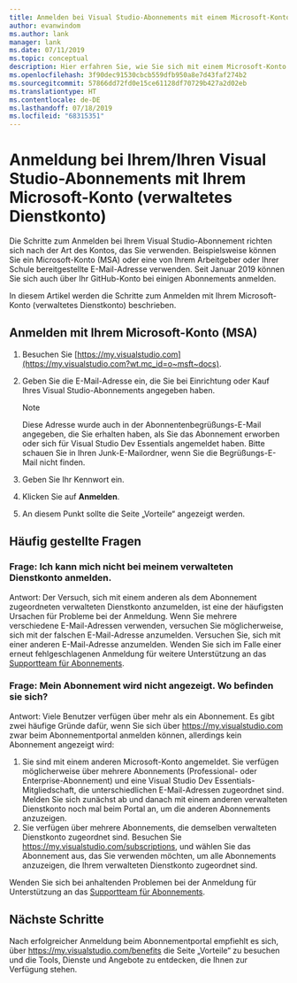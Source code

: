 ```yaml
---
title: Anmelden bei Visual Studio-Abonnements mit einem Microsoft-Konto (verwaltetes Dienstkonto) | Microsoft-Dokumentation
author: evanwindom
ms.author: lank
manager: lank
ms.date: 07/11/2019
ms.topic: conceptual
description: Hier erfahren Sie, wie Sie sich mit einem Microsoft-Konto (verwaltetes Dienstkonto) bei Ihrem/Ihren Visual Studio-Abonnement(s) anmelden.
ms.openlocfilehash: 3f90dec91530cbcb559dfb950a8e7d43faf274b2
ms.sourcegitcommit: 57866dd72fd0e15ce61128df70729b427a2d02eb
ms.translationtype: HT
ms.contentlocale: de-DE
ms.lasthandoff: 07/18/2019
ms.locfileid: "68315351"
---
```

# <a name="signing-in-to-your-visual-studio-subscriptions-with-your-microsoft-account-msa"></a>Anmeldung bei Ihrem/Ihren Visual Studio-Abonnements mit Ihrem Microsoft-Konto (verwaltetes Dienstkonto)

Die Schritte zum Anmelden bei Ihrem Visual Studio-Abonnement richten sich nach der Art des Kontos, das Sie verwenden.  Beispielsweise können Sie ein Microsoft-Konto (MSA) oder eine von Ihrem Arbeitgeber oder Ihrer Schule bereitgestellte E-Mail-Adresse verwenden.  Seit Januar 2019 können Sie sich auch über Ihr GitHub-Konto bei einigen Abonnements anmelden. 

In diesem Artikel werden die Schritte zum Anmelden mit Ihrem Microsoft-Konto (verwaltetes Dienstkonto) beschrieben.

## <a name="signing-in-with-your-microsoft-account-msa"></a>Anmelden mit Ihrem Microsoft-Konto (MSA)
1. Besuchen Sie [https://my.visualstudio.com](https://my.visualstudio.com?wt.mc_id=o~msft~docs).
2. Geben Sie die E-Mail-Adresse ein, die Sie bei Einrichtung oder Kauf Ihres Visual Studio-Abonnements angegeben haben.

   > [!NOTE]
   > Diese Adresse wurde auch in der Abonnentenbegrüßungs-E-Mail angegeben, die Sie erhalten haben, als Sie das Abonnement erworben oder sich für Visual Studio Dev Essentials angemeldet haben. Bitte schauen Sie in Ihren Junk-E-Mailordner, wenn Sie die Begrüßungs-E-Mail nicht finden.

3. Geben Sie Ihr Kennwort ein.
4. Klicken Sie auf **Anmelden**.
5. An diesem Punkt sollte die Seite „Vorteile“ angezeigt werden.


## <a name="frequently-asked-questions"></a>Häufig gestellte Fragen
### <a name="q--im-unable-to-sign-in-using-my-msa"></a>Frage:  Ich kann mich nicht bei meinem verwalteten Dienstkonto anmelden.  
Antwort:  Der Versuch, sich mit einem anderen als dem Abonnement zugeordneten verwalteten Dienstkonto anzumelden, ist eine der häufigsten Ursachen für Probleme bei der Anmeldung.  Wenn Sie mehrere verschiedene E-Mail-Adressen verwenden, versuchen Sie möglicherweise, sich mit der falschen E-Mail-Adresse anzumelden.  Versuchen Sie, sich mit einer anderen E-Mail-Adresse anzumelden.  Wenden Sie sich im Falle einer erneut fehlgeschlagenen Anmeldung für weitere Unterstützung an das [Supportteam für Abonnements](https://visualstudio.microsoft.com/subscriptions/support/).  

### <a name="q--i-cant-see-my-subscription-where-is-it"></a>Frage:  Mein Abonnement wird nicht angezeigt. Wo befinden sie sich?
Antwort:  Viele Benutzer verfügen über mehr als ein Abonnement.  Es gibt zwei häufige Gründe dafür, wenn Sie sich über https://my.visualstudio.com zwar beim Abonnementportal anmelden können, allerdings kein Abonnement angezeigt wird:
1. Sie sind mit einem anderen Microsoft-Konto angemeldet.  Sie verfügen möglicherweise über mehrere Abonnements (Professional- oder Enterprise-Abonnement) und eine Visual Studio Dev Essentials-Mitgliedschaft, die unterschiedlichen E-Mail-Adressen zugeordnet sind. Melden Sie sich zunächst ab und danach mit einem anderen verwalteten Dienstkonto noch mal beim Portal an, um die anderen Abonnements anzuzeigen.
2. Sie verfügen über mehrere Abonnements, die demselben verwalteten Dienstkonto zugeordnet sind.  Besuchen Sie https://my.visualstudio.com/subscriptions, und wählen Sie das Abonnement aus, das Sie verwenden möchten, um alle Abonnements anzuzeigen, die Ihrem verwalteten Dienstkonto zugeordnet sind. 

Wenden Sie sich bei anhaltenden Problemen bei der Anmeldung für Unterstützung an das [Supportteam für Abonnements](https://visualstudio.microsoft.com/subscriptions/support/).  

## <a name="next-steps"></a>Nächste Schritte
Nach erfolgreicher Anmeldung beim Abonnementportal empfiehlt es sich, über https://my.visualstudio.com/benefits die Seite „Vorteile“ zu besuchen und die Tools, Dienste und Angebote zu entdecken, die Ihnen zur Verfügung stehen.  